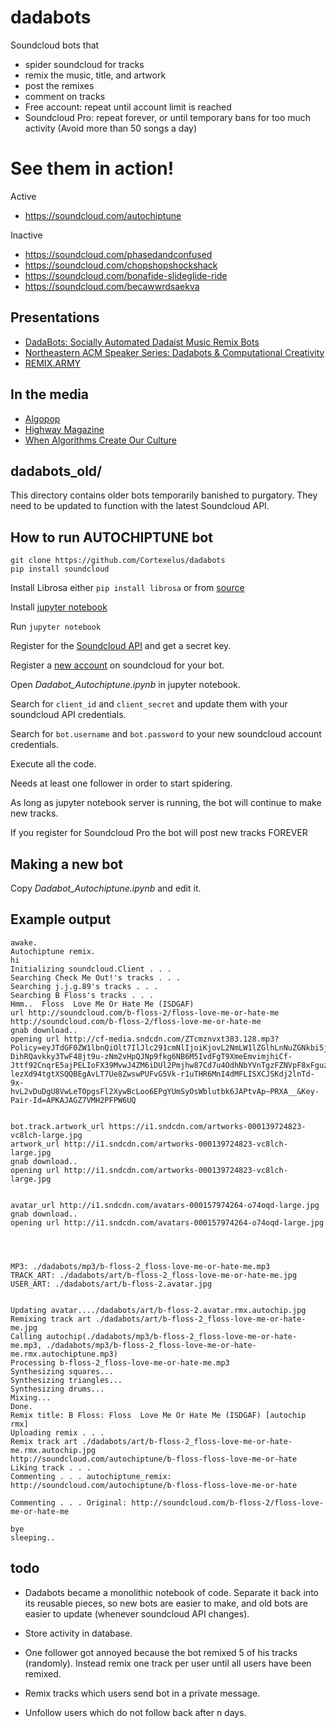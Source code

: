# dadabots

Soundcloud bots that 
 * spider soundcloud for tracks
 * remix the music, title, and artwork
 * post the remixes 
 * comment on tracks
 * Free account: repeat until account limit is reached
 * Soundcloud Pro: repeat forever, or until temporary bans for too much activity (Avoid more than 50 songs a day)

# See them in action! 

Active
* https://soundcloud.com/autochiptune

Inactive
* https://soundcloud.com/phasedandconfused
* https://soundcloud.com/chopshopshockshack
* https://soundcloud.com/bonafide-slideglide-ride
* https://soundcloud.com/becawwrdsaekva

## Presentations

* [DadaBots: Socially Automated Dadaist Music Remix Bots](https://vimeo.com/72277348)
* [Northeastern ACM Speaker Series: Dadabots &  Computational Creativity](https://www.facebook.com/events/165144357029161/?ref=5)
* [REMIX.ARMY](https://youtu.be/ue_KHvQZH8M)

## In the media

* [Algopop](http://algopop.tumblr.com/post/67950573648/dadabots-socially-automated-dadaist-music-remix)
* [Highway Magazine](http://www.highwaymagazine.info/2015/12/dadabots-music-algorithms/)
* [When Algorithms Create Our Culture](http://www.worldcrunch.com/tech-science/when-algorithms-create-our-culture/c4s19935/)


## dadabots_old/

This directory contains older bots temporarily banished to purgatory. They need to be updated to function with the latest Soundcloud API. 

## How to run AUTOCHIPTUNE bot 

```
git clone https://github.com/Cortexelus/dadabots
pip install soundcloud
```

Install Librosa either `pip install librosa` or from [source](https://github.com/bmcfee/librosa/)

Install [jupyter notebook](http://jupyter.org/)

Run ```jupyter notebook```

Register for the [Soundcloud API](https://developers.soundcloud.com/) and get a secret key. 

Register a [new account](https://soundcloud.com/signup) on soundcloud for your bot. 

Open *Dadabot_Autochiptune.ipynb* in jupyter notebook. 

Search for `client_id` and `client_secret` and update them with your soundcloud API credentials. 

Search for `bot.username` and `bot.password` to your new soundcloud account credentials. 

Execute all the code.

Needs at least one follower in order to start spidering. 

As long as jupyter notebook server is running, the bot will continue to make new tracks. 

If you register for Soundcloud Pro the bot will post new tracks FOREVER


## Making a new bot

Copy *Dadabot_Autochiptune.ipynb* and edit it. 


## Example output 
```
awake.
Autochiptune remix.
hi
Initializing soundcloud.Client . . . 
Searching Check Me Out!'s tracks . . . 
Searching j.j.g.89's tracks . . . 
Searching B Floss's tracks . . . 
Hmm..  Floss  Love Me Or Hate Me (ISDGAF)
url http://soundcloud.com/b-floss-2/floss-love-me-or-hate-me
http://soundcloud.com/b-floss-2/floss-love-me-or-hate-me
gnab download..
opening url http://cf-media.sndcdn.com/ZTcmznvxt383.128.mp3?Policy=eyJTdGF0ZW1lbnQiOlt7IlJlc291cmNlIjoiKjovL2NmLW1lZGlhLnNuZGNkbi5jb20vWlRjbXpudnh0MzgzLjEyOC5tcDMiLCJDb25kaXRpb24iOnsiRGF0ZUxlc3NUaGFuIjp7IkFXUzpFcG9jaFRpbWUiOjE0NTI5MTAyMDl9fX1dfQ__&Signature=ilU4KDuu7YCpGlCS7MOp4gC8yF0N9yEeDSO5PmiB-DihRQavkky3TwF48jt9u-zNm2vHpQJNp9fkg6NB6M5IvdFgT9XmeEmvimjhiCf-Jttf92CnqrE5ajPELIoFX39MvwJ4ZM6iDUl2Pmjhw87Cd7u4OdhNbYVnTgzFZNVpF8xFguzh0M2Knbn1JxGiTjCqLZC1jgPUiRwiwed~-lezXd94tgtXSQQBEgAvLT7Ue8ZwswPUFvG5Vk-r1uTHR6MnI4dMFLISXCJSKdj2lnTd-9x-hvL2vDuDgU8VwLeTOpgsFl2XywBcLoo6EPgYUmSyOsWblutbk6JAPtvAp~PRXA__&Key-Pair-Id=APKAJAGZ7VMH2PFPW6UQ


bot.track.artwork_url https://i1.sndcdn.com/artworks-000139724823-vc8lch-large.jpg
artwork_url http://i1.sndcdn.com/artworks-000139724823-vc8lch-large.jpg
gnab download..
opening url http://i1.sndcdn.com/artworks-000139724823-vc8lch-large.jpg


avatar_url http://i1.sndcdn.com/avatars-000157974264-o74oqd-large.jpg
gnab download..
opening url http://i1.sndcdn.com/avatars-000157974264-o74oqd-large.jpg




MP3: ./dadabots/mp3/b-floss-2_floss-love-me-or-hate-me.mp3
TRACK_ART: ./dadabots/art/b-floss-2_floss-love-me-or-hate-me.jpg
USER_ART: ./dadabots/art/b-floss-2.avatar.jpg


Updating avatar..../dadabots/art/b-floss-2.avatar.rmx.autochip.jpg
Remixing track art ./dadabots/art/b-floss-2_floss-love-me-or-hate-me.jpg
Calling autochip(./dadabots/mp3/b-floss-2_floss-love-me-or-hate-me.mp3, ./dadabots/mp3/b-floss-2_floss-love-me-or-hate-me.rmx.autochiptune.mp3)
Processing b-floss-2_floss-love-me-or-hate-me.mp3
Synthesizing squares...
Synthesizing triangles...
Synthesizing drums...
Mixing... 
Done.
Remix title: B Floss: Floss  Love Me Or Hate Me (ISDGAF) [autochip rmx]
Uploading remix . . . 
Remix track art ./dadabots/art/b-floss-2_floss-love-me-or-hate-me.rmx.autochip.jpg
http://soundcloud.com/autochiptune/b-floss-floss-love-me-or-hate
Liking track . . . 
Commenting . . . autochiptune_remix: http://soundcloud.com/autochiptune/b-floss-floss-love-me-or-hate

Commenting . . . Original: http://soundcloud.com/b-floss-2/floss-love-me-or-hate-me

bye
sleeping..
```

## todo 

* Dadabots became a monolithic notebook of code. Separate it back into its reusable pieces, so new bots are easier to make, and old bots are easier to update (whenever soundcloud API changes).

* Store activity in database.

* One follower got annoyed because the bot remixed 5 of his tracks (randomly). Instead remix one track per user until all users have been remixed. 

* Remix tracks which users send bot in a private message. 

* Unfollow users which do not follow back after n days. 



